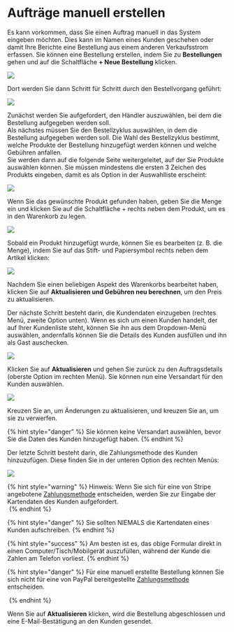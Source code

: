 # Aufträge manuell erstellen

Es kann vorkommen, dass Sie einen Auftrag manuell in das System eingeben möchten. Dies kann im Namen eines Kunden geschehen oder damit Ihre Berichte eine Bestellung aus einem anderen Verkaufsstrom erfassen. Sie können eine Bestellung erstellen, indem Sie zu **Bestellungen** gehen und auf die Schaltfläche **+ Neue Bestellung** klicken.

![](../../.gitbook/assets/manorder1.jpg)

Dort werden Sie dann Schritt für Schritt durch den Bestellvorgang geführt:

![](../../.gitbook/assets/manorder2.jpg)

Zunächst werden Sie aufgefordert, den Händler auszuwählen, bei dem die Bestellung aufgegeben werden soll.\
Als nächstes müssen Sie den Bestellzyklus auswählen, in dem die Bestellung aufgegeben werden soll. Die Wahl des Bestellzyklus bestimmt, welche Produkte der Bestellung hinzugefügt werden können und welche Gebühren anfallen.\
Sie werden dann auf die folgende Seite weitergeleitet, auf der Sie Produkte auswählen können. Sie müssen mindestens die ersten 3 Zeichen des Produkts eingeben, damit es als Option in der Auswahlliste erscheint:

![](../../.gitbook/assets/manorder3.jpg)

Wenn Sie das gewünschte Produkt gefunden haben, geben Sie die Menge ein und klicken Sie auf die Schaltfläche + rechts neben dem Produkt, um es in den Warenkorb zu legen.

![](../../.gitbook/assets/manorder4.jpg)

Sobald ein Produkt hinzugefügt wurde, können Sie es bearbeiten (z. B. die Menge), indem Sie auf das Stift- und Papiersymbol rechts neben dem Artikel klicken:

![](../../.gitbook/assets/manorder5.jpg)

Nachdem Sie einen beliebigen Aspekt des Warenkorbs bearbeitet haben, klicken Sie auf **Aktualisieren und Gebühren neu berechnen**, um den Preis zu aktualisieren.

Der nächste Schritt besteht darin, die Kundendaten einzugeben (rechtes Menü, zweite Option unten). Wenn es sich um einen Kunden handelt, der auf Ihrer Kundenliste steht, können Sie ihn aus dem Dropdown-Menü auswählen, andernfalls können Sie die Details des Kunden ausfüllen und ihn als Gast auschecken.

![](../../.gitbook/assets/manorder6.jpg)

Klicken Sie auf **Aktualisieren** und gehen Sie zurück zu den Auftragsdetails (oberste Option im rechten Menü). Sie können nun eine Versandart für den Kunden auswählen.

![](../../.gitbook/assets/manorder7.jpg)

Kreuzen Sie an, um Änderungen zu aktualisieren, und kreuzen Sie an, um sie zu verwerfen.

{% hint style="danger" %}
Sie können keine Versandart auswählen, bevor Sie die Daten des Kunden hinzugefügt haben.
{% endhint %}

Der letzte Schritt besteht darin, die Zahlungsmethode des Kunden hinzuzufügen. Diese finden Sie in der unteren Option des rechten Menüs:

![](../../.gitbook/assets/manorder8.jpg)

{% hint style="warning" %}
Hinweis: Wenn Sie sich für eine von Stripe angebotene [Zahlungsmethode](../shopfront/payment-methods.md) entscheiden, werden Sie zur Eingabe der Kartendaten des Kunden aufgefordert.\
&#x20;<img src="../../.gitbook/assets/stripeextra.jpg" alt="" data-size="original"> &#x20;
{% endhint %}

{% hint style="danger" %}
Sie sollten NIEMALS die Kartendaten eines Kunden aufschreiben.
{% endhint %}

{% hint style="success" %}
Am besten ist es, das obige Formular direkt in einen Computer/Tisch/Mobilgerät auszufüllen, während der Kunde die Zahlen am Telefon vorliest.
{% endhint %}

{% hint style="danger" %}
Für eine manuell erstellte Bestellung können Sie sich nicht für eine von PayPal bereitgestellte [Zahlungsmethode](../shopfront/payment-methods.md) entscheiden.

<img src="../../.gitbook/assets/paypalnewpayment (1).jpg" alt="" data-size="original">&#x20;
{% endhint %}

Wenn Sie auf **Aktualisieren** klicken, wird die Bestellung abgeschlossen und eine E-Mail-Bestätigung an den Kunden gesendet.
